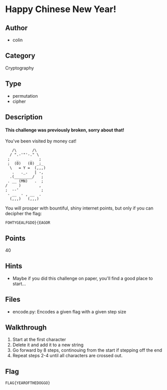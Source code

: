 # Happy Chinese New Year!

## Author
* colin

## Category
Cryptography

## Type
* permutation
* cipher

## Description
#### This challenge was previously broken, sorry about that!
You've been visited by money cat!

```
   /\       /\
  / ".-'"'-." \
 ;   _     _   ;
 ;  (0)   (0) _;_
  \   = Y =  (,,,)
   .   ._.   | -,
  .(________/   ;
 . __ (MN)   .  ;
/     )        ,
;  --'          ;
 - __  - , __  .
  (,,,)   (,,,)
```
You will prosper with bountiful, shiny internet points, but only if you can decipher the flag:

`FOHTYGEALFGDO}{EAGOR`

## Points
40

## Hints
* Maybe if you did this challenge on paper, you'll find a good place to start...

## Files
* encode.py: Encodes a given flag with a given step size 

## Walkthrough
1. Start at the first character
2. Delete it and add it to a new string
3. Go forward by 8 steps, continouing from the start if stepping off the end
4. Repeat steps 2-4 until all characters are crossed out.

## Flag
`FLAG{YEAROFTHEDOGGO}`

